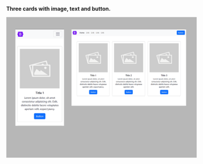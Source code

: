 **Three cards with image, text and button.**


<img src="screenshot.png" alt="webkit-pro" style="width: 800px;">
